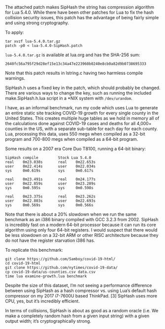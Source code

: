 The attached patch makes SipHash the string has compression algorithm
for Lua 5.4.0.  While there have been other patches for Lua to
fix the hash collision security issues, this patch has the advantage of
being fairly simple and using strong cryptography.

To apply:

```
tar xvzf lua-5.4.0.tar.gz
patch -p0 < lua-5.4.0-SipHash.patch
```

`lua-5.4.0.tar.gz` is available at lua.org and has the SHA-256 sum:

```
2640fc56a795f29d28ef15e13c34a47e223960b0240e8cb0a82d9b0738695333
```

Note that this patch results in lstring.c having two harmless
compile warnings.

SipHash.h uses a fixed key in the patch, which should probably be changed.
There are various ways to change the key, such as running the included
make.SipHash.h.lua script in a *NIX system with `/dev/urandom`.

I have, as an informal benchmark, run my code which uses Lua to generate
an entire static site tracking COVID-19 growth for every single county
in the United States.  This creates multiple huge tables as we hold
in memory all of the calculations done against COVID-19 cases and deaths
for all 4,000+ counties in the US, with a separate sub-table for each day
for each county.  Lua, processing this data, uses 550 megs when compiled
as a 32-bit program and 700-800 megs when compiled as a 64-bit program.

Some results on a 2007 era Core Duo T8100, running a 64-bit binary:

```
SipHash compile			Stock Lua 5.4.0
real    0m23.038s		real    0m22.653s
user    0m22.414s		user    0m22.034s
sys     0m0.619s		sys     0m0.617s

real    0m23.491s		real    0m24.177s
user    0m22.859s		user    0m23.289s
sys     0m0.595s		sys     0m0.598s

real    0m23.375s		real    0m23.262s
user    0m22.803s		user    0m22.693s
sys     0m0.569s		sys     0m0.566s
```

Note that there is about a 20% slowdown when we run the same benchmark
as an i386 binary compiled with GCC 3.2.3 from 2002.  SipHash is
incredibly fast on a modern 64-bit processor because it can run
its core algorithm using only four 64-bit registers.  I would
suspect that there would be less slowdown on a 32-bit ARM or other
RISC architecture because they do not have the register starvation
i386 has.

To replicate this benchmark:

```
git clone https://github.com/Samboy/covid-19-html/
cd covid-19-html
git clone https://github.com/nytimes/covid-19-data/
cp covid-19-data/us-counties.csv data.csv
time lua examine-growth.lua benchmark
```

Despite the size of this dataset, I’m not seeing a performance
difference between using SipHash as a hash compressor vs. using Lua’s
default hash compressor on my 2017 i7-7600U based ThinkPad. [3] SipHash
uses more CPU, yes, but it’s incredibly efficient.

In terms of collisions, SipHash is about as good as a random oracle
(i.e. We make a completely random hash from a given input string) with
a given output width; it’s cryptographically strong.

